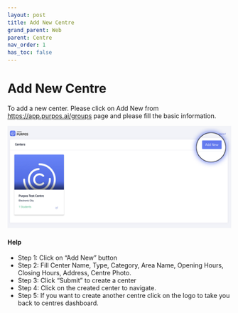 ```yaml
---
layout: post
title: Add New Centre
grand_parent: Web
parent: Centre
nav_order: 1
has_toc: false
---
```


<script src="/auth.js"></script>

# Add New Centre

To add a new center. Please click on <a>Add New</a> from <a href="https://app.purpos.ai/groups" target="_blank">https://app.purpos.ai/groups</a> page and please fill the basic information.

![Centre screenshot](/assets/images/centre/add-new.jpg)

#### Help

-   Step 1: Click on “Add New” button
-   Step 2: Fill Center Name, Type, Category, Area Name, Opening Hours, Closing Hours, Address, Centre Photo.
-   Step 3: Click “Submit” to create a center
-   Step 4: Click on the created center to navigate.
-   Step 5: If you want to create another centre click on the logo to take you back to centres dashboard.

<br />
<br />

<script>
  const page_queryString = window.location.search;
const page_urlParams = new URLSearchParams(page_queryString);
var is_onboard = page_urlParams.get('onboard') || '';
if (is_onboard) {
  document.write('<a href="/web/subscriptions/add-new.html?onboard=true" style="float:right;" class="btn btn-primary fs-5 mb-4 mb-md-0 mr-2">Next: Create Subscriptions</a>');
}
</script>

<br />
<br />
